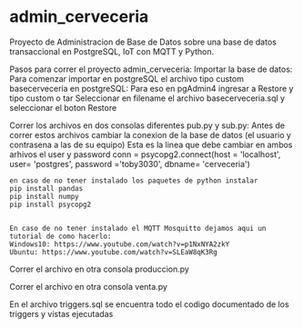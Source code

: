 # admin_cerveceria
Proyecto de Administracion de Base de Datos sobre una base de datos transaccional en PostgreSQL, IoT con MQTT y Python.

Pasos para correr el proyecto admin_cerveceria:
Importar la base de datos:
Para comenzar importar en postgreSQL el archivo tipo custom basecerveceria en postgreSQL:
    Para eso en pgAdmin4 ingresar a Restore y tipo custom o tar
    Seleccionar en filename el archivo basecerveceria.sql y seleccionar el boton Restore

Correr los archivos en dos consolas diferentes pub.py y sub.py:
Antes de correr estos archivos cambiar la conexion de la base de datos (el usuario y contrasena a las de su equipo)
	Esta es la linea que debe cambiar en ambos arhivos el user y password
    conn = psycopg2.connect(host = 'localhost', user= 'postgres', password ='toby3030', dbname= 'cerveceria')

    en caso de no tener instalado los paquetes de python instalar
    pip install pandas
    pip install numpy
    pip install psycopg2


    En caso de no tener instalado el MQTT Mosquitto dejamos aqui un tutorial de como hacerlo:
    Windows10: https://www.youtube.com/watch?v=p1NxNYA2zkY
    Ubuntu: https://www.youtube.com/watch?v=SLEaW8qK3Rg


Correr el archivo en otra consola produccion.py

Correr el archivo en otra consola venta.py


En el archivo triggers.sql se encuentra todo el codigo documentado de los triggers y vistas ejecutadas
